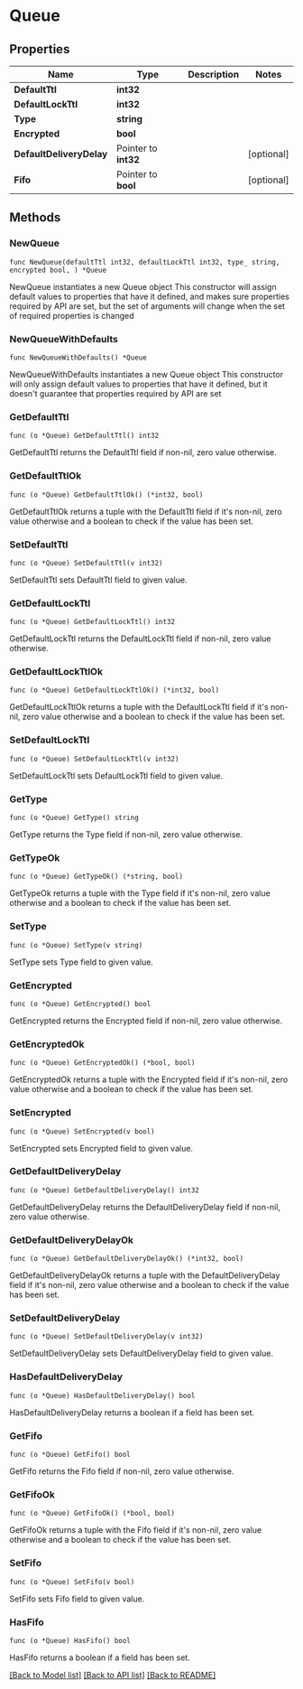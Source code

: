 # Queue

## Properties

Name | Type | Description | Notes
------------ | ------------- | ------------- | -------------
**DefaultTtl** | **int32** |  | 
**DefaultLockTtl** | **int32** |  | 
**Type** | **string** |  | 
**Encrypted** | **bool** |  | 
**DefaultDeliveryDelay** | Pointer to **int32** |  | [optional] 
**Fifo** | Pointer to **bool** |  | [optional] 

## Methods

### NewQueue

`func NewQueue(defaultTtl int32, defaultLockTtl int32, type_ string, encrypted bool, ) *Queue`

NewQueue instantiates a new Queue object
This constructor will assign default values to properties that have it defined,
and makes sure properties required by API are set, but the set of arguments
will change when the set of required properties is changed

### NewQueueWithDefaults

`func NewQueueWithDefaults() *Queue`

NewQueueWithDefaults instantiates a new Queue object
This constructor will only assign default values to properties that have it defined,
but it doesn't guarantee that properties required by API are set

### GetDefaultTtl

`func (o *Queue) GetDefaultTtl() int32`

GetDefaultTtl returns the DefaultTtl field if non-nil, zero value otherwise.

### GetDefaultTtlOk

`func (o *Queue) GetDefaultTtlOk() (*int32, bool)`

GetDefaultTtlOk returns a tuple with the DefaultTtl field if it's non-nil, zero value otherwise
and a boolean to check if the value has been set.

### SetDefaultTtl

`func (o *Queue) SetDefaultTtl(v int32)`

SetDefaultTtl sets DefaultTtl field to given value.


### GetDefaultLockTtl

`func (o *Queue) GetDefaultLockTtl() int32`

GetDefaultLockTtl returns the DefaultLockTtl field if non-nil, zero value otherwise.

### GetDefaultLockTtlOk

`func (o *Queue) GetDefaultLockTtlOk() (*int32, bool)`

GetDefaultLockTtlOk returns a tuple with the DefaultLockTtl field if it's non-nil, zero value otherwise
and a boolean to check if the value has been set.

### SetDefaultLockTtl

`func (o *Queue) SetDefaultLockTtl(v int32)`

SetDefaultLockTtl sets DefaultLockTtl field to given value.


### GetType

`func (o *Queue) GetType() string`

GetType returns the Type field if non-nil, zero value otherwise.

### GetTypeOk

`func (o *Queue) GetTypeOk() (*string, bool)`

GetTypeOk returns a tuple with the Type field if it's non-nil, zero value otherwise
and a boolean to check if the value has been set.

### SetType

`func (o *Queue) SetType(v string)`

SetType sets Type field to given value.


### GetEncrypted

`func (o *Queue) GetEncrypted() bool`

GetEncrypted returns the Encrypted field if non-nil, zero value otherwise.

### GetEncryptedOk

`func (o *Queue) GetEncryptedOk() (*bool, bool)`

GetEncryptedOk returns a tuple with the Encrypted field if it's non-nil, zero value otherwise
and a boolean to check if the value has been set.

### SetEncrypted

`func (o *Queue) SetEncrypted(v bool)`

SetEncrypted sets Encrypted field to given value.


### GetDefaultDeliveryDelay

`func (o *Queue) GetDefaultDeliveryDelay() int32`

GetDefaultDeliveryDelay returns the DefaultDeliveryDelay field if non-nil, zero value otherwise.

### GetDefaultDeliveryDelayOk

`func (o *Queue) GetDefaultDeliveryDelayOk() (*int32, bool)`

GetDefaultDeliveryDelayOk returns a tuple with the DefaultDeliveryDelay field if it's non-nil, zero value otherwise
and a boolean to check if the value has been set.

### SetDefaultDeliveryDelay

`func (o *Queue) SetDefaultDeliveryDelay(v int32)`

SetDefaultDeliveryDelay sets DefaultDeliveryDelay field to given value.

### HasDefaultDeliveryDelay

`func (o *Queue) HasDefaultDeliveryDelay() bool`

HasDefaultDeliveryDelay returns a boolean if a field has been set.

### GetFifo

`func (o *Queue) GetFifo() bool`

GetFifo returns the Fifo field if non-nil, zero value otherwise.

### GetFifoOk

`func (o *Queue) GetFifoOk() (*bool, bool)`

GetFifoOk returns a tuple with the Fifo field if it's non-nil, zero value otherwise
and a boolean to check if the value has been set.

### SetFifo

`func (o *Queue) SetFifo(v bool)`

SetFifo sets Fifo field to given value.

### HasFifo

`func (o *Queue) HasFifo() bool`

HasFifo returns a boolean if a field has been set.


[[Back to Model list]](../README.md#documentation-for-models) [[Back to API list]](../README.md#documentation-for-api-endpoints) [[Back to README]](../README.md)


